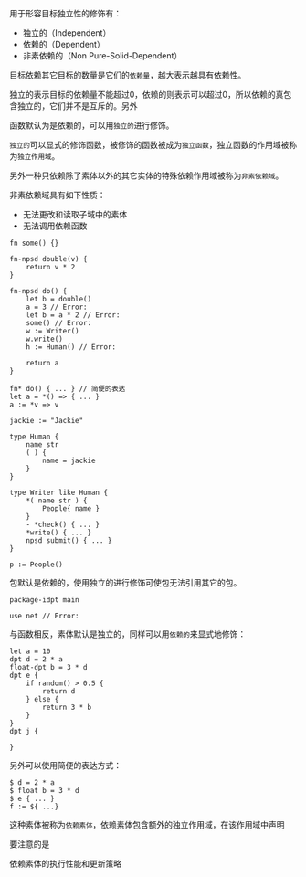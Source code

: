 用于形容目标独立性的修饰有：

+ 独立的（Independent）
+ 依赖的（Dependent）
+ 非素依赖的（Non Pure-Solid-Dependent）

目标依赖其它目标的数量是它们的`依赖量`，越大表示越具有依赖性。

独立的表示目标的依赖量不能超过0，依赖的则表示可以超过0，所以依赖的真包含独立的，它们并不是互斥的。另外



函数默认为是依赖的，可以用`独立的`进行修饰。

`独立的`可以显式的修饰函数，被修饰的函数被成为`独立函数`，独立函数的作用域被称为`独立作用域`。



另外一种只依赖除了素体以外的其它实体的特殊依赖作用域被称为`非素依赖域`。

非素依赖域具有如下性质：

+ 无法更改和读取子域中的素体
+ 无法调用依赖函数

```
fn some() {}

fn-npsd double(v) {
	return v * 2
}

fn-npsd do() {
	let b = double()
	a = 3 // Error:
	let b = a * 2 // Error:
	some() // Error:
	w := Writer()
	w.write()
	h := Human() // Error:
	
	return a
}

fn* do() { ... } // 简便的表达
let a = *() => { ... }
a := *v => v

jackie := "Jackie"

type Human {
	name str
	( ) {
		name = jackie
	}
}

type Writer like Human {
	*( name str ) {
		People{ name }
	}
	- *check() { ... }
	*write() { ... }
	npsd submit() { ... }
}

p := People()
```



包默认是依赖的，使用独立的进行修饰可使包无法引用其它的包。

```
package-idpt main

use net // Error:
```



与函数相反，素体默认是独立的，同样可以用`依赖的`来显式地修饰：

```
let a = 10
dpt d = 2 * a
float-dpt b = 3 * d
dpt e {
	if random() > 0.5 {
		return d
	} else {
		return 3 * b
	}
}
dpt j {
	
}
```

另外可以使用简便的表达方式：

```
$ d = 2 * a
$ float b = 3 * d
$ e { ... }
f := ${ ...}
```

这种素体被称为`依赖素体`，依赖素体包含额外的独立作用域，在该作用域中声明

要注意的是



依赖素体的执行性能和更新策略

